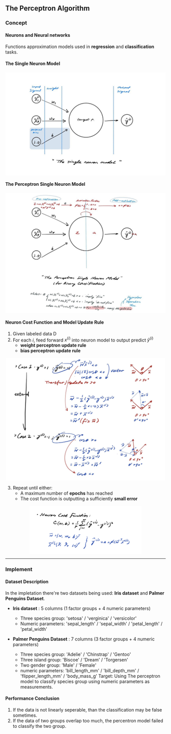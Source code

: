 ## **The Perceptron Algorithm**

### **Concept**

#### **Neurons and Neural networks**
Functions approximation models used in **regression** and **classification** tasks.

#### **The Single Neuron Model**
<p align="center" width="100%">
    <img align="center" src="Img/A_single_neuron_model.jpg" width="600" />
</p>

#### **The Perceptron Single Neuron Model**
<p align="center" width="100%">
    <img align="center" src="Img\The_Perceptron_neuron_model.jpg" width="600" />
</p>

#### **Neuron Cost Function** and **Model Update Rule**

1. Given labeled data D
2. For each $i$, feed forward $x^{(i)}$ into neuron model to output predict $\hat{y}^{(i)}$
    * **weight perceptron update rule**
    * **bias perceptron update rule**

<p align="center" width="100%">
    <img align="center" src="Update_Case.jpg" width="500" />
</p>

3. Repeat until either:
    - A maximum number of **epochs** has reached
    - The cost function is outputting a sufficiently **small error**

<p align="center" width="100%">
    <img align="center" src="Cost_Func.jpg" width="350" />
</p>

---

### **Implement**

#### **Dataset Description**
In the impletation there're two datasets being used: **Iris dataset** and **Palmer Penguins Dataset**.
- **Iris dataset** : 5 columns (1 factor groups + 4 numeric parameters)
    - Three species group: 'setosa' / 'verginica' / 'versicolor'
    - Numeric parameters: 'sepal_length' / 'sepal_width' / 'petal_length' / 'petal_width'
    
- **Palmer Penguins Dataset** : 7 columns (3 factor groups + 4 numeric parameters)
    - Three species group: 'Adelie' / 'Chinstrap' / 'Gentoo'
    - Three island group: 'Biscoe' / 'Dream' / 'Torgersen'
    - Two gender group: 'Male' / 'Female'
    - numeric parameters: 'bill_length_mm' / 'bill_depth_mm' / 'flipper_length_mm' / 'body_mass_g'
Target: Using The perceptron model to classify species group using numeric parameters as measurements.

#### **Performance Conclusion**

1. If the data is not linearly seperable, than the classification may be false sometimes.
2. If the data of two groups overlap too much, the percentron model failed to classify the two group.
